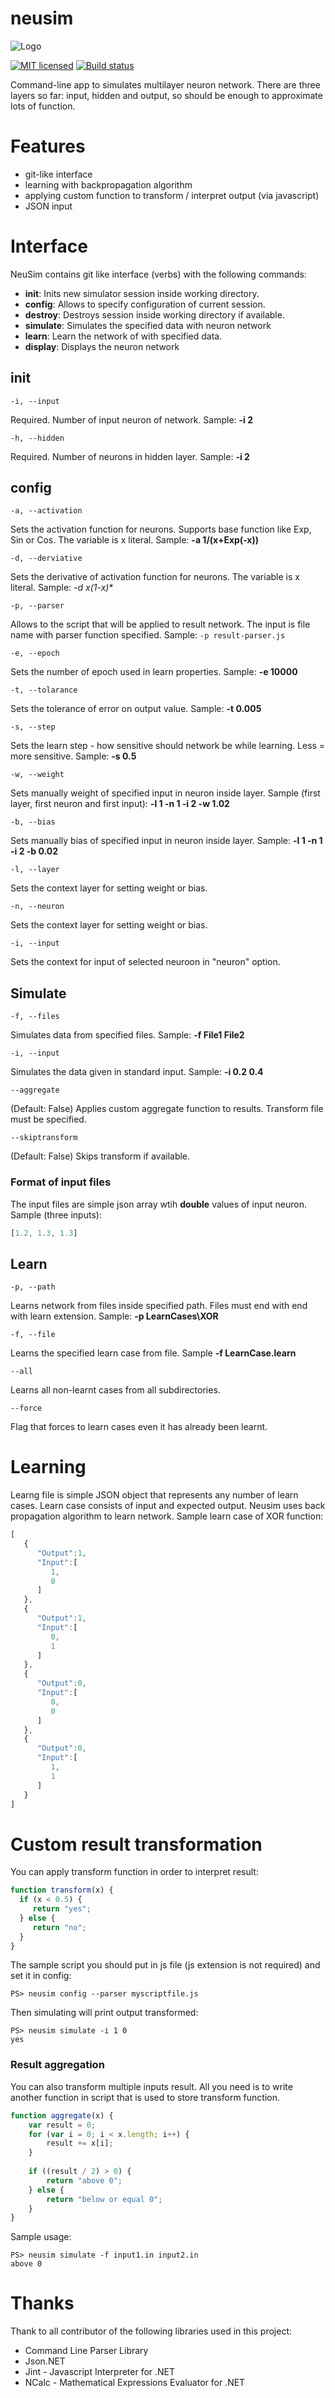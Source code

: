 neusim
======

![Logo](https://raw.githubusercontent.com/pwasiewicz/neusim/master/neusim_logo.png)

[![MIT licensed](https://img.shields.io/badge/license-MIT-blue.svg)](https://raw.githubusercontent.com/pwasiewicz/neusim/master/LICENSE)
[![Build status](https://ci.appveyor.com/api/projects/status/rkjr6emoy14n94pm?svg=true)](https://ci.appveyor.com/project/pwasiewicz/neusim)

 Command-line app to simulates multilayer neuron network. There are three layers so far: input, hidden and output, so should be enough to approximate lots of function.

Features
======
* git-like interface
* learning with backpropagation algorithm
* applying custom function to transform / interpret output (via javascript)
* JSON input

Interface
======
NeuSim contains git like interface (verbs) with the following commands:
   * **init**:            Inits new simulator session inside working directory.
   * **config**:       Allows to specify configuration of current session.
   *  **destroy**:     Destroys session inside working directory if available.
   * **simulate**:    Simulates the specified data with neuron network
   * **learn**:         Learn the network of with specified data.
   * **display**:      Displays the neuron network

init
-----------
  `-i, --input` 
  
  Required. Number of input neuron of network. Sample: **-i 2**
  
  `-h, --hidden` 
  
  Required. Number of neurons in hidden layer. Sample: **-i 2**

config
-----------
  `-a, --activation`   
  
  Sets the activation function for neurons. Supports base function like Exp, Sin or Cos. The variable is x literal. Sample: **-a 1/(x+Exp(-x))**

  `-d, --derviative`    
  
  Sets the derivative of activation function for neurons.  The variable is x literal. Sample: **-d x*(1-x)**

  `-p, --parser`       
  
  Allows to the script that will be applied to result  network. The input is file name with parser function specified. Sample: `-p result-parser.js`

  `-e, --epoch`         
 
 Sets the number of epoch used in learn properties.  Sample: **-e 10000**

 `-t, --tolarance`
  
  Sets the tolerance of error on output value. Sample: **-t  0.005**
  
  `-s, --step`
  
  Sets the learn step - how sensitive should network be while learning. Less = more sensitive. Sample: **-s 0.5**

  `-w, --weight`
  
  Sets manually weight of specified input in neuron inside  layer. Sample (first layer, first neuron and first  input): **-l 1 -n 1 -i 2 -w 1.02**

 `-b, --bias`          
 
 Sets manually bias of specified input in neuron inside layer. Sample: **-l 1 -n 1 -i 2 -b 0.02**

  `-l, --layer`         
  
  Sets the context layer for setting weight or bias.

  `-n, --neuron`        
  
  Sets the context layer for setting weight or bias.

  `-i, --input`         
  
  Sets the context for input of selected neuroon in "neuron" option.

Simulate
-----------

  `-f, --files`       
  
  Simulates data from specified files. Sample: **-f File1 File2**

  `-i, --input`        
  
  Simulates the data given in standard input. Sample: **-i 0.2  0.4**

  `--aggregate`        
  
  (Default: False) Applies custom aggregate function to results. Transform file must be specified.

  `--skiptransform`    
  
  (Default: False) Skips transform if available.
  
### Format of input files
   The input files are simple json array wtih **double** values of input neuron. Sample (three inputs):
   
```javascript
[1.2, 1.3, 1.3]
```
  
Learn
-----------

  `-p, --path`
  
  Learns network from files inside specified path. Files must end  with end with learn extension. Sample: **-p LearnCases\XOR**

  `-f, --file`    
  
  Learns the specified learn case from file. Sample **-f LearnCase.learn**

  `--all`
  
  Learns all non-learnt cases from all subdirectories.

  `--force`       
  
  Flag that forces to learn cases even it has already been  learnt.

Learning
======

Learng file is simple JSON object that represents any number of learn cases. Learn case consists of input and expected output. Neusim uses back propagation algorithm to learn network. Sample learn case of XOR function:
```javascript
[
   {
      "Output":1,
      "Input":[
         1,
         0
      ]
   },
   {
      "Output":1,
      "Input":[
         0,
         1
      ]
   },
   {
      "Output":0,
      "Input":[
         0,
         0
      ]
   },
   {
      "Output":0,
      "Input":[
         1,
         1
      ]
   }
]
```

Custom result transformation
======
You can apply transform function in order to interpret result:
```javascript
function transform(x) {
  if (x < 0.5) {
     return "yes";
  } else {
     return "no";
  }
}
```

The sample script you should put in js file (js extension is not required) and set it in config:

```ShellSession
PS> neusim config --parser myscriptfile.js
```

Then simulating will print output transformed:

```ShellSession
PS> neusim simulate -i 1 0
yes
```

### Result aggregation

You can also transform multiple inputs result. All you need is to write another function in script that is used to store transform function.

```javascript
function aggregate(x) {
    var result = 0;
    for (var i = 0; i < x.length; i++) {
        result += x[i];
    }
    
    if ((result / 2) > 0) {
        return "above 0";
    } else {
        return "below or equal 0";
    }
} 
```
Sample usage:

```ShellSession
PS> neusim simulate -f input1.in input2.in
above 0
```

Thanks
======
Thank to all contributor of the following libraries used in this project:
* Command Line Parser Library
* Json.NET
* Jint - Javascript Interpreter for .NET
* NCalc - Mathematical Expressions Evaluator for .NET
